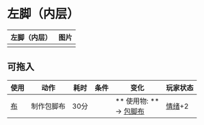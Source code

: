 # 左脚（内层）  
>   
  
  左脚（内层）  |   图片   
 ----  |  ----:   
   |  ![]()   
  
## 可拖入  
使用  |  动作  |  耗时  |  条件  |  变化  |  玩家状态  
----  |  ----  |  ----  |  ----  |  ----  |  ----  
[布](Cloth.md)  |  制作包脚布  |  30分  |    |  ** 使用物: **<br>→ [包脚布](FootWrappings.md)  |  [情绪](Morale.md)+2  
